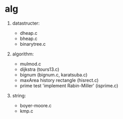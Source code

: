 alg
===

1. datastructer:
    * dheap.c
    * bheap.c
    * binarytree.c



2. algorithm:
    * mulmod.c
    * dijkstra (tours13.c)
    * bignum (bignum.c, karatsuba.c)
    * maxArea history rectangle (hisrect.c)
    * prime test 'implement Rabin-Miller' (isprime.c)
3. string:
    * boyer-moore.c
    * kmp.c
